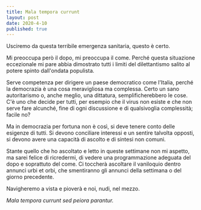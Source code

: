```yaml
---
title: Mala tempora currunt
layout: post
date: 2020-4-10
published: true
---
```


Usciremo da questa terribile emergenza sanitaria, questo è certo. 

Mi preoccupa però il dopo, mi preoccupa il come. Perché questa situazione eccezionale mi pare abbia dimostrato tutti i limiti del dilettantismo salito al potere spinto dall'ondata populista. 


Serve competenza per dirigere un paese democratico come l'Italia, perché la democrazia è una cosa meravigliosa ma complessa. Certo un sano autoritarismo o, anche meglio, una dittatura, semplificherebbero le cose. C'è uno che decide per tutti, per esempio che il virus non esiste e che non serve fare alcunché, fine di ogni discussione e di qualsivoglia complessità; facile no?


Ma in democrazia per fortuna non è così, si deve tenere conto delle esigenze di tutti. Si devono conciliare interessi e un sentire talvolta opposti, si devono avere una capacità di ascolto e di sintesi non comuni.


Stante quello che ho ascoltato e letto in queste settimane non mi aspetto, ma sarei felice di ricredermi, di vedere una programmazione adeguata del dopo e soprattuto del come. Ci toccherà ascoltare il vaniloquio dentro annunci urbi et orbi, che smentiranno gli annunci della settimana o del giorno precedente.<br>

Navigheremo a vista e pioverà e noi, nudi, nel mezzo.<br>


*Mala tempora currunt sed peiora parantur.*
